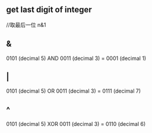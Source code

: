 ## get last digit of integer
//取最后一位
n&1

## &
  0101 (decimal 5)
AND 0011 (decimal 3)
  = 0001 (decimal 1)

## |
   0101 (decimal 5)
OR 0011 (decimal 3)
 = 0111 (decimal 7)

## ^
  0101 (decimal 5)
XOR 0011 (decimal 3)
  = 0110 (decimal 6)